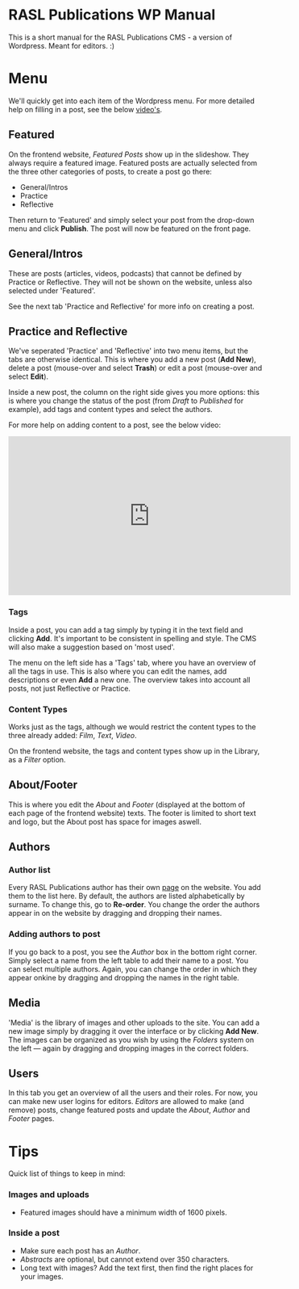 # RASL Publications WP Manual

This is a short manual for the RASL Publications CMS - a version of Wordpress. Meant for editors. :)

# Menu
We'll quickly get into each item of the Wordpress menu. For more detailed help on filling in a post, see the below [video's](video).

## Featured

On the frontend website, *Featured Posts* show up in the slideshow. They always require a featured image.
Featured posts are actually selected from the three other categories of posts, to create a post go there:

 - General/Intros
 - Practice
 - Reflective

Then return to 'Featured' and simply select your post from the drop-down menu and click **Publish**. The post will now be featured on the front page.

## General/Intros

These are posts (articles, videos, podcasts) that cannot be defined by Practice or Reflective. They will not be shown on the website, unless also selected under 'Featured'.

See the next tab 'Practice and Reflective' for more info on creating a post.

## Practice and Reflective

We've seperated 'Practice' and 'Reflective' into two menu items, but the tabs are otherwise identical.
This is where you add a new post (**Add New**), delete a post (mouse-over and select **Trash**) or edit a post (mouse-over and select **Edit**).

Inside a new post, the column on the right side gives you more options: this is where you change the status of the post (from *Draft* to *Published* for example), add tags and content types and select the authors.

For more help on adding content to a post, see the below video:

<iframe width="560" height="315" src="https://www.youtube.com/embed/M6p8O1VkkOU" frameborder="0" allow="accelerometer; autoplay; encrypted-media; gyroscope; picture-in-picture" allowfullscreen></iframe> 

### Tags
Inside a post, you can add a tag simply by typing it in the text field and clicking **Add**. It's important to be consistent in spelling and style. The CMS will also make a suggestion based on 'most used'. 

The menu on the left side has a 'Tags' tab, where you have an overview of all the tags in use. This is also where you can edit the names, add descriptions or even **Add** a new one. The overview takes into account all posts, not just Reflective or Practice.


### Content Types
Works just as the tags, although we would restrict the content types to the three already added: *Film*, *Text*, *Video*.

On the frontend website, the tags and content types show up in the Library, as a *Filter* option.


## About/Footer

This is where you edit the *About* and *Footer* (displayed at the bottom of each page of the frontend website) texts. The footer is limited to short text and logo, but the About post has space for images aswell.

## Authors

### Author list
Every RASL Publications author has their own [page](https://publications.rasl.nu/authors) on the website. You add them to the list here. By default, the authors are listed alphabetically by surname. To change this, go to **Re-order**. You change the order the authors appear in on the website by dragging and dropping their names.

### Adding authors to post
If you go back to a post, you see the *Author* box in the bottom right corner. Simply select a name from the left table to add their name to a post. You can select multiple authors. Again, you can change the order in which they appear onkine by dragging and dropping the names in the right table.

## Media
'Media' is the library of images and other uploads to the site. You can add a new image simply by dragging it over the interface or by clicking **Add New**. The images can be organized as you wish by using the *Folders* system on the left — again by dragging and dropping images in the correct folders.

## Users
In this tab you get an overview of all the users and their roles. For now, you can make new user logins for editors. *Editors* are allowed to make (and remove) posts, change featured posts and update the *About*, *Author* and *Footer* pages.

# Tips
Quick list of things to keep in mind:

### Images and uploads
 - Featured images should have a minimum width of 1600 pixels.
 
### Inside a post
 - Make sure each post has an *Author*.
 - *Abstracts* are optional, but cannot extend over 350 characters.
 -  Long text with images? Add the text first, then find the right places for your images.
